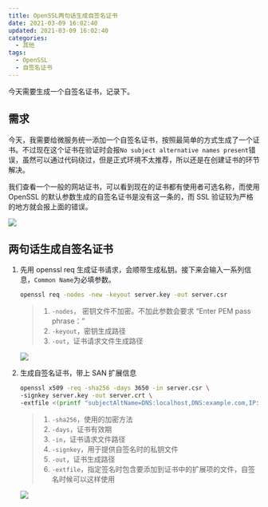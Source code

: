 ```yaml
---
title: OpenSSL两句话生成自签名证书
date: 2021-03-09 16:02:40
updated: 2021-03-09 16:02:40
categories:
  - 其他
tags:
  - OpenSSL
  - 自签名证书
---
```


今天需要生成一个自签名证书，记录下。

<!--more-->

## 需求

今天，我需要给微服务统一添加一个自签名证书，按照最简单的方式生成了一个证书。不过现在这个证书在验证时会报`No subject alternative names present`错误，虽然可以通过代码绕过，但是正式环境不太推荐，所以还是在创建证书的环节解决。

我们查看一个一般的网站证书，可以看到现在的证书都有使用者可选名称，而使用 OpenSSL 的默认参数生成的自签名证书是没有这一条的，而 SSL 验证较为严格的地方就会报上面的错误。

![](https://img.iszy.xyz/20210309172353.png)

## 两句话生成自签名证书

1. 先用 openssl req 生成证书请求，会顺带生成私钥。接下来会输入一系列信息，`Common Name`为必填参数。

   ```bash
   openssl req -nodes -new -keyout server.key -out server.csr
   ```

   > 1. `-nodes`， 密钥文件不加密。不加此参数会要求 “Enter PEM pass phrase：”
   > 2. `-keyout`，密钥生成路径
   > 3. `-out`，证书请求文件生成路径

   ![](https://img.iszy.xyz/20210309173008.png)

2. 生成自签名证书，带上 SAN 扩展信息

   ```bash
   openssl x509 -req -sha256 -days 3650 -in server.csr \
   -signkey server.key -out server.crt \
   -extfile <(printf "subjectAltName=DNS:localhost,DNS:example.com,IP:192.168.1.1,IP:127.0.0.1")
   ```

   > 1. `-sha256`，使用的加密方法
   > 2. `-days`，证书有效期
   > 3. `-in`，证书请求文件路径
   > 4. `-signkey`，用于提供自签名时的私钥文件
   > 5. `-out`，证书生成路径
   > 6. `-extfile`，指定签名时包含要添加到证书中的扩展项的文件，自签名时候可以这样使用

   ![](https://img.iszy.xyz/20210309173723.png)

